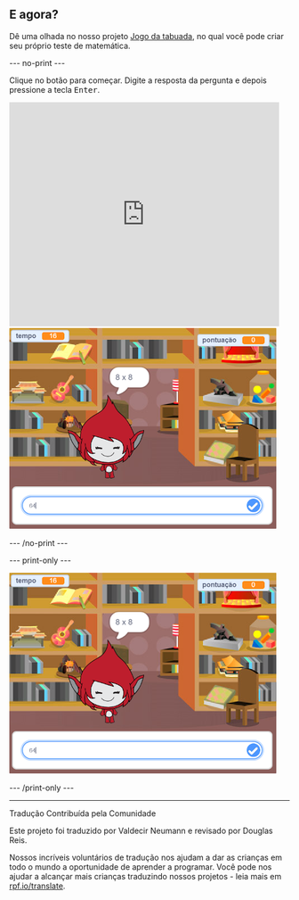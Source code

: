 ## E agora?

Dê uma olhada no nosso projeto [Jogo da tabuada](https://projects.raspberrypi.org/pt-BR/projects/brain-game?utm_source=pathway&utm_medium=whatnext&utm_campaign=projects), no qual você pode criar seu próprio teste de matemática.

--- no-print ---

Clique no botão para começar. Digite a resposta da pergunta e depois pressione a tecla <kbd>Enter</kbd>.

<div class="scratch-preview">
  <iframe allowtransparency="true" width="485" height="402" src="https://scratch.mit.edu/projects/embed/250234955/?autostart=false" frameborder="0" scrolling="no"></iframe>
  <img src="images/brain-final.png">
</div>

--- /no-print ---

--- print-only ---

![Jogo da tabuada](images/brain-final.png)

--- /print-only ---


***
Tradução Contribuída pela Comunidade

Este projeto foi traduzido por Valdecir Neumann e revisado por Douglas Reis.

Nossos incríveis voluntários de tradução nos ajudam a dar as crianças em todo o mundo a oportunidade de aprender a programar. Você pode nos ajudar a alcançar mais crianças traduzindo nossos projetos - leia mais em [rpf.io/translate](https://rpf.io/translate).